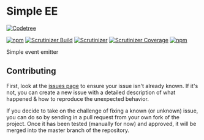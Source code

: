 Simple EE
=========

[![Codetree](https://codetree.com/images/managed-with-codetree.svg)](https://codetree.com/projects/gX1r)

[![npm](https://img.shields.io/npm/v/simple-ee.svg?style=flat-square)](https://npmjs.com/package/simple-ee/)
[![Scrutinizer Build](https://img.shields.io/scrutinizer/build/g/finwo/js-simple-ee.svg?style=flat-square)](https://scrutinizer-ci.com/g/finwo/js-simple-ee/)
[![Scrutinizer](https://img.shields.io/scrutinizer/g/finwo/js-simple-ee.svg?style=flat-square)](https://scrutinizer-ci.com/g/finwo/js-simple-ee/)
[![Scrutinizer Coverage](https://img.shields.io/scrutinizer/coverage/g/finwo/js-simple-ee.svg?style=flat-square)](https://scrutinizer-ci.com/g/finwo/js-simple-ee/)
[![npm](https://img.shields.io/npm/l/simple-ee.svg?style=flat-square)](https://npmjs.com/package/simple-ee/)

Simple event emitter

## Contributing

First, look at the [issues page](https://github.com/finwo/js-simple-ee/issues) to ensure your issue isn't already known. If it's not, you can create a new issue with a detailed description of what happened & how to reproduce the unexpected behavior.

If you decide to take on the challenge of fixing a known (or unknown) issue, you can do so by sending in a pull request from your own fork of the project. Once it has been tested (manually for now) and approved, it will be merged into the master branch of the repository.
